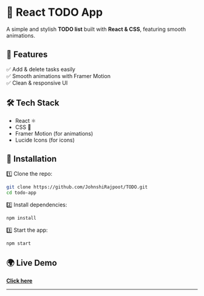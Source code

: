 # 🚀 React TODO App  

A simple and stylish **TODO list** built with **React & CSS**, featuring smooth animations.  

## 📌 Features  
✅ Add & delete tasks easily  
✅ Smooth animations with Framer Motion  
✅ Clean & responsive UI  

## 🛠️ Tech Stack  
- React ⚛️  
- CSS 🎨  
- Framer Motion (for animations)  
- Lucide Icons (for icons)  

## 🚀 Installation  
1️⃣ Clone the repo:  
```sh
git clone https://github.com/JohnshiRajpoot/TODO.git
cd todo-app
```  
2️⃣ Install dependencies:  
```sh
npm install
```  
3️⃣ Start the app:  
```sh
npm start
```  

## 🌍 Live Demo  
[**Click here**](https://todo-seven-alpha-92.vercel.app/) 

---

